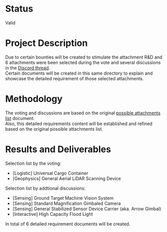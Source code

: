 # Status

Valid

# Project Description

Due to certain bounties will be created to stimulate the attachment R&D and 6 attachments were been selected during the vote and several discussions in the [Discord thread](https://discord.com/channels/853833144037277726/1362396188615250090/1371554269970300959).  
Certain documents will be created in this same directory to explain and showcase the detailed requirement of those selected attachments.

# Methodology

The voting and discussions are based on the original [possible attachments list](../0001-possible_attachment_list/information-note.md) document.  
Also, this detailed requirements content will be established and refined based on the original possible attachments list.

# Results and Deliverables

Selection list by the voting:

- [Logistic] Universal Cargo Container
- [Geophysics] General Aerial LiDAR Scanning Device

Selection list by addtional discussions:
  
- [Sensing] Ground Target Machine Vision System
- [Sensing] Standard Magnification Gimbaled Camera
- [Sensing] General Stabilized Sensor Device Carrier (aka. Arrow Gimbal)
- [Interactive] High Capacity Flood Light

In total of 6 detailed requirement documents will be created.
